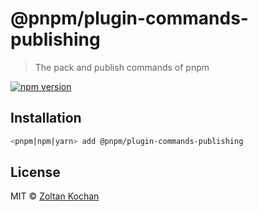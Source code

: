 # @pnpm/plugin-commands-publishing

> The pack and publish commands of pnpm

[![npm version](https://img.shields.io/npm/v/@pnpm/plugin-commands-publishing.svg)](https://www.npmjs.com/package/@pnpm/plugin-commands-publishing)

## Installation

```sh
<pnpm|npm|yarn> add @pnpm/plugin-commands-publishing
```

## License

MIT © [Zoltan Kochan](https://www.kochan.io/)
